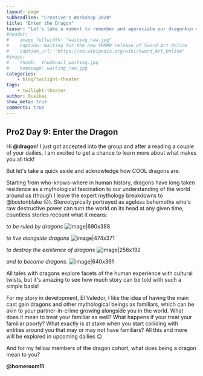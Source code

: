 ```yaml
---
layout: page
subheadline: "Creative's Workshop 2020"
title: "Enter the Dragon"
teaser: "Let's take a moment to remember and appreciate our dragonkin companions."
#header:
#    image_fullwidth: "waiting_raw.jpg"
#    caption: Waiting for the new VRMMO release of Sword Art Online
#    caption_url: "https://en.wikipedia.org/wiki/Sword_Art_Online"
#image:
#    thumb:  thumbnail_waiting.jpg
#    homepage: waiting_raw.jpg
categories:
    - blog/twilight-theater
tags:
    - twilight-theater
author: Ousikai
show_meta: true
comments: true
---
```

## Pro2 Day 9: Enter the Dragon
Hi **@dragon**! I just got accepted into the group and after a reading a couple of your dailies, I am excited to get a chance to learn more about what makes you all tick!

But let's take a quick aside and acknowledge how COOL dragons are.

Starting from who-knows-where in human history, dragons have long taken residence as a mythological fascination to our understanding of the world around us (though I leave the expert mythology breakdowns to @bostonblake :stuck_out_tongue:). Stereotypically portrayed as ageless behemoths who's raw destructive power can turn the world on its head at any given time, countless stories recount what it means:

*to be ruled by dragons*
![image|690x388](upload://5FoaWuh0XhSSdwTe7lCL2VHvBnG.jpeg) 

*to live alongside dragons*
![image|474x371](upload://gltca0wHqxpiPzpPfAATta5DYRG.jpeg) 

*to destroy the existence of dragons*
![image|256x192](upload://6LxW0RSkRDciMv9xjrFe5Ay7GYw.png) 

*and to become dragons.* 
![image|640x361](upload://xF6hcNX0XF2cGn3ZMBFGqLhzNEZ.png) 

All tales with dragons explore facets of the human experience with cultural twists, but it's amazing to see how much story can be told with such a simple basis!

For my story in development, El Valedor, I like the idea of having the main cast gain dragons and other mythological beings as familiars, which can be akin to your partner-in-crime growing alongside you in the world. What does it mean to treat your familiar as well? What happens if your treat your familiar poorly? What exactly is at stake when you start colliding with entities around you that may or may not have familiars? All this and more will be explored in upcoming dailies :wink: 

And for my fellow members of the dragon cohort, what does being a dragon mean to you? 

**@homeroom11**